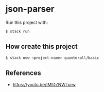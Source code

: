 # json-parser

Run this project with:

```sh
$ stack run
```

## How create this project

```sh
$ stack new <project-name> quanterall/basic
```

## References

- https://youtu.be/IMlDZNWTurw
